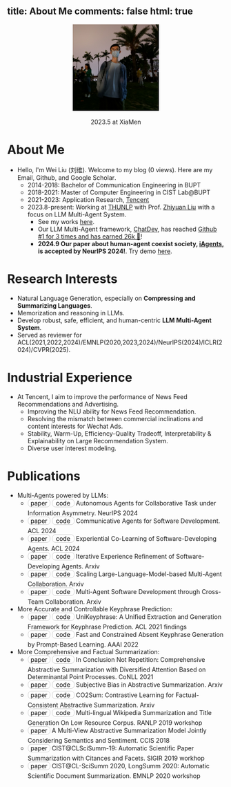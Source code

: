 ﻿title: About Me
comments: false
html: true
---

<!-- Firebase SDK -->
<script src="https://www.gstatic.com/firebasejs/10.8.0/firebase-app-compat.js"></script>
<script src="https://www.gstatic.com/firebasejs/10.8.0/firebase-database-compat.js"></script>

<!-- Initialize Firebase and PV counter -->
<script>
  // Your web app's Firebase configuration
  const firebaseConfig = {
    databaseURL: "FIREBASE_DATABASE_URL",
    projectId: "FIREBASE_PROJECT_ID",
    apiKey: "FIREBASE_API_KEY",
    authDomain: "FIREBASE_AUTH_DOMAIN",
    storageBucket: "FIREBASE_STORAGE_BUCKET",
    messagingSenderId: "FIREBASE_MESSAGING_SENDER_ID",
    appId: "FIREBASE_APP_ID"
  };

  // Initialize Firebase
  firebase.initializeApp(firebaseConfig);

  // Get a reference to the page views - update to match your database structure
  const pvRef = firebase.database().ref('pageViews');

  // Update page views
  pvRef.transaction(currentViews => {
    return (currentViews || 10000) + 1;  // Set default to 10000 to match your initial value
  });

  // Display page views
  pvRef.on('value', (snapshot) => {
    document.getElementById('page-views').textContent = snapshot.val() || 0;
  });
</script>

<style>
    .bc {
        display: inline-block;
        padding: 0px 5px;
        font-size: 14px;
        text-align: center;
        width: 40px; /* 固定按钮宽度为150像素 */
        text-decoration: none;
        background-color: #FFFFFF; /* Apple-style blue color */
        color: black;
        margin-bottom: 5px; /* 调整按钮之间的下外边距 */
        border-radius: 8px; /* Slight border radius for a softer look */
        border: 1px solid #CCCCCC; /* Border color same as background color */
        transition: background-color 0.3s ease; /* Smooth transition on hover */
    }

    .bc:hover {
        background-color: #999999; /* Darker blue color on hover */
        color: white;
        border: 1px solid transparent; /* 将边框颜色设置为透明 */
    }
    .bp {
        display: inline-block;
        padding: 0px 5px;
        font-size: 14px;
        width: 40px; /* 固定按钮宽度为150像素 */
        text-align: center;
        text-decoration: none;
        margin-bottom: 5px; /* 调整按钮之间的下外边距 */
        background-color: #FFFFFF; /* Apple-style blue color */
        color: black;
        border-radius: 8px; /* Slight border radius for a softer look */
        border: 1px solid #CCCCCC; /* Border color same as background color */
        transition: background-color 0.3s ease; /* Smooth transition on hover */
    }

    .bp:hover {
        background-color: #6699FF; /* Darker blue color on hover */
        color: white;
        border: 1px solid transparent; /* 将边框颜色设置为透明 */
    }

    .pv-counter {
        display: inline;
        padding: 0;
        font-size: inherit;
        color: inherit;
        background: none;
        border: none;
        transition: color 0.3s ease;
    }

    .pv-counter:hover {
        color: #6699FF;
        background: none;
        border: none;
    }
</style>

<p align="center">
  <img src="/img/avatar.jpg" alt="Your Image Description" width="200" height="200">
</p>
<center>2023.5 at XiaMen</center>

# About Me
- Hello, I'm Wei Liu (刘维). Welcome to my blog (<span class="pv-counter"><span id="page-views">0</span> views</span>). Here are my 
  <a href="mailto:thinkwee2767@gmail.com" style="display: inline-flex; align-items: center; text-decoration: none; line-height: 1;">Email</a>, <a href="https://github.com/thinkwee" target="_blank" rel="noopener" style="display: inline-flex; align-items: center; text-decoration: none; line-height: 1;">Github</a>, and <a href="https://scholar.google.com/citations?view_op=list_works&hl=en&user=QvW2leIAAAAJ" target="_blank" rel="noopener" style="display: inline-flex; align-items: center; text-decoration: none; line-height: 1;">Google Scholar</a>.
    -   2014-2018: Bachelor of Communication Engineering in BUPT
    -   2018-2021: Master of Computer Engineering in CIST Lab@BUPT
    -   2021-2023: Application Research, [Tencent](https://www.tencent.com/en-us/about.html)
    -   2023.8-present: Working at [THUNLP](https://nlp.csai.tsinghua.edu.cn/) with Prof. [Zhiyuan Liu](http://nlp.csai.tsinghua.edu.cn/~lzy/) with a focus on LLM Multi-Agent System.
        -   See my works [here](https://thinkwee.top/multiagent_ebook/#more-works).
        -   Our LLM Multi-Agent framework, [ChatDev](https://github.com/OpenBMB/ChatDev), has reached [Github \#1 for 3 times and has earned 26k 🌟](https://trendshift.io/repositories/1245)!
        -   **2024.9 Our paper about human-agent coexist society, [iAgents](https://arxiv.org/abs/2406.14928), is accepted by NeurIPS 2024!**. Try demo [here](https://thinkwee.top/iagents/).

# Research Interests
-   Natural Language Generation, especially on **Compressing and Summarizing Languages**.
-   Memorization and reasoning in LLMs.
-   Develop robust, safe, efficient, and human-centric **LLM Multi-Agent System**.
-   Served as reviewer for ACL(2021,2022,2024)/EMNLP(2020,2023,2024)/NeurIPS(2024)/ICLR(2024)/CVPR(2025).

# Industrial Experience
-   At Tencent, I aim to improve the performance of News Feed Recommendations and Advertising.
    -   Improving the NLU ability for News Feed Recommendation.
    -   Resolving the mismatch between commercial inclinations and content interests for Wechat Ads.
    -   Stability, Warm-Up, Efficiency-Quality Tradeoff, Interpretability & Explainability on Large Recommendation System.
    -   Diverse user interest modeling.

# Publications
-   Multi-Agents powered by LLMs:
    -   <a href="https://arxiv.org/abs/2406.14928" class="bp">paper</a>  <a href="https://github.com/thinkwee/iAgents" class="bc">code</a> Autonomous Agents for Collaborative Task under Information Asymmetry. NeurIPS 2024
    -   <a href="https://arxiv.org/abs/2307.07924" class="bp">paper</a>  <a href="https://github.com/OpenBMB/ChatDev" class="bc">code</a> Communicative Agents for Software Development. ACL 2024
    -   <a href="https://arxiv.org/abs/2312.17025" class="bp">paper</a>  <a href="https://github.com/OpenBMB/ChatDev" class="bc">code</a> Experiential Co-Learning of Software-Developing Agents. ACL 2024
    -   <a href="https://arxiv.org/pdf/2405.04219" class="bp">paper</a>  <a href="https://github.com/OpenBMB/ChatDev" class="bc">code</a> Iterative Experience Refinement of Software-Developing Agents. Arxiv
    -   <a href="https://arxiv.org/pdf/2406.07155" class="bp">paper</a>  <a href="https://github.com/OpenBMB/ChatDev" class="bc">code</a> Scaling Large-Language-Model-based Multi-Agent Collaboration. Arxiv
    -   <a href="https://arxiv.org/pdf/2406.08979" class="bp">paper</a>  <a href="https://github.com/OpenBMB/ChatDev" class="bc">code</a> Multi-Agent Software Development through Cross-Team Collaboration. Arxiv
-   More Accurate and Controllable Keyphrase Prediction: 
    -   <a href="https://arxiv.org/pdf/2106.04847.pdf" class="bp">paper</a> <a href="https://github.com/thinkwee/UniKeyphrase" class="bc">code</a> UniKeyphrase: A Unified Extraction and Generation Framework for Keyphrase Prediction. ACL 2021 findings
    -   <a href="https://ojs.aaai.org/index.php/AAAI/article/download/21402/version/19689/21151" class="bp">paper</a> <a href="https://github.com/m1594730237/FastAndConstrainedKeyphrase" class="bc">code</a> Fast and Constrained Absent Keyphrase Generation by Prompt-Based Learning. AAAI 2022
-   More Comprehensive and Factual Summarization: 
    -   <a href="https://www.aclweb.org/anthology/K19-1077/" class="bp">paper</a> <a href="https://github.com/thinkwee/DPP_CNN_Summarization" class="bc">code</a> In Conclusion Not Repetition: Comprehensive Abstractive Summarization with Diversified Attention Based on Determinantal Point Processes. CoNLL 2021
    -   <a href="https://arxiv.org/pdf/2106.10084.pdf" class="bp">paper</a> <a href="https://github.com/thinkwee/SubjectiveBiasABS" class="bc">code</a> Subjective Bias in Abstractive Summarization. Arxiv
    -   <a href="https://arxiv.org/pdf/2112.01147.pdf" class="bp">paper</a> <a href="https://github.com/thinkwee/co2sum" class="bc">code</a> CO2Sum: Contrastive Learning for Factual-Consistent Abstractive Summarization. Arxiv
    -   <a href="https://www.aclweb.org/anthology/W19-8904.pdf" class="bp">paper</a> <a href="https://github.com/thinkwee/multiling2019_wiki" class="bc">code</a> Multi-lingual Wikipedia Summarization and Title Generation On Low Resource Corpus. RANLP 2019 workshop
    -   <a href="https://www.researchgate.net/publication/332432404_A_Multi-View_Abstractive_Summarization_Model_Jointly_Considering_Semantics_and_Sentiment" class="bp">paper</a> A Multi-View Abstractive Summarization Model Jointly Considering Semantics and Sentiment. CCIS 2018 
    -   <a href="http://ceur-ws.org/Vol-2414/paper20.pdf" class="bp">paper</a> CIST@CLSciSumm-19: Automatic Scientific Paper Summarization with Citances and Facets. SIGIR 2019 workhop
    -   <a href="https://www.aclweb.org/anthology/2020.sdp-1.25.pdf" class="bp">paper</a> CIST@CL-SciSumm 2020, LongSumm 2020: Automatic Scientific Document Summarization. EMNLP 2020 workshop
